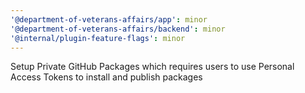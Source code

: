 ```yaml
---
'@department-of-veterans-affairs/app': minor
'@department-of-veterans-affairs/backend': minor
'@internal/plugin-feature-flags': minor
---
```


Setup Private GitHub Packages which requires users to use Personal Access Tokens to install and publish packages
